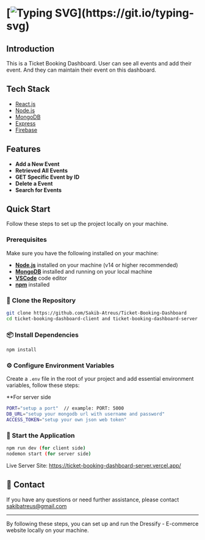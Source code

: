 # [![Typing SVG](https://readme-typing-svg.herokuapp.com?font=Fira+Code&weight=500&size=33&pause=1000&color=5ceb3f&width=435&lines=Ticket+Booking+Dashboard;React+Application;)](https://git.io/typing-svg)

## Introduction

This is a Ticket Booking Dashboard. User can see all events and add their event. And they can maintain their event on this dashboard.

## Tech Stack

- [React.js](https://react.dev/)
- [Node.js](https://nodejs.org/en)
- [MongoDB](https://www.mongodb.com/)
- [Express](https://expressjs.com/)
- [Firebase](https://firebase.google.com/)

## Features

- **Add a New Event** 
- **Retrieved All Events** 
- **GET Specific Event by ID** 
- **Delete a Event** 
- **Search for Events**

## Quick Start

Follow these steps to set up the project locally on your machine.

### Prerequisites

Make sure you have the following installed on your machine:

- [**Node.js**](https://nodejs.org/en) installed on your machine (v14 or higher recommended)
- [**MongoDB**](https://www.mongodb.com/) installed and running on your local machine
- [**VSCode**](https://code.visualstudio.com/) code editor
- [**npm**](https://www.npmjs.com/) installed

### 📂 Clone the Repository

```bash
git clone https://github.com/Sakib-Atreus/Ticket-Booking-Dashboard
cd ticket-booking-dashboard-client and ticket-booking-dashboard-server open in two directory
```

### 📦 Install Dependencies

```bash
npm install
```

### ⚙️ Configure Environment Variables

Create a `.env` file in the root of your project and add essential environment variables, follow these steps:

**For server side
```bash
PORT="setup a port"  // example: PORT: 5000
DB_URL="setup your mongodb url with username and password"
ACCESS_TOKEN="setup your own json web token" 
```


### 🚀 Start the Application

```bash
npm run dev (for client side)
nodemon start (for server side)
```

Live Server Site: https://ticket-booking-dashboard-server.vercel.app/

## 📧 Contact

If you have any questions or need further assistance, please contact sakibatreus@gmail.com

---

By following these steps, you can set up and run the Dressify - E-commerce website locally on your machine.